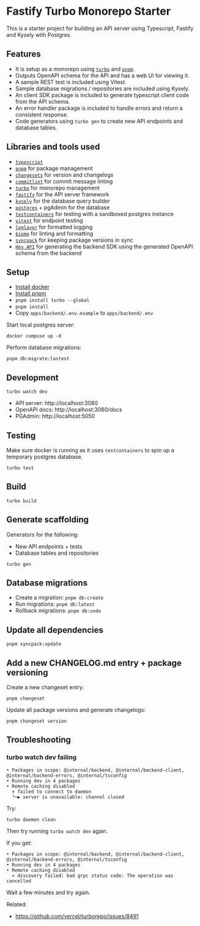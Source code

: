 # Fastify Turbo Monorepo Starter

This is a starter project for building an API server using Typescript, Fastify and Kysely with Postgres. 

## Features

- It is setup as a monorepo using [`turbo`](https://turbo.build/) and [`pnpm`](https://pnpm.io/).
- Outputs OpenAPI schema for the API and has a web UI for viewing it.
- A sample REST test is included using Vitest.
- Sample database migrations / repositories are included using Kysely.
- An client SDK package is included to generate typescript client code from the API schema.
- An error handler package is included to handle errors and return a consistent response.
- Code generators using `turbo gen` to create new API endpoints and database tables.

## Libraries and tools used

- [`typescript`](https://www.typescriptlang.org/)
- [`pnpm`](https://pnpm.io/) for package management
- [`changesets`](https://github.com/changesets/changesets) for version and changelogs
- [`commitlint`](https://commitlint.js.org/) for commit message linting
- [`turbo`](https://turbo.build/) for monorepo management
- [`fastify`](https://www.fastify.io/) for the API server framework
- [`kysely`](https://kysely.dev/) for the database query builder
- [`postgres`](https://www.postgresql.org/) + pgAdmin for the database
- [`testcontainers`](https://www.testcontainers.org/) for testing with a sandboxed postgres instance
- [`vitest`](https://vitest.dev/) for endpoint testing
- [`loglayer`](https://github.com/theogravity/loglayer) for formatted logging
- [`biome`](https://biomejs.dev/) for linting and formatting
- [`syncpack`](https://jamiemason.github.io/syncpack/) for keeping package versions in sync
- [`Hey API`](https://heyapi.vercel.app/) for generating the backend SDK using the generated OpenAPI schema from the backend

## Setup

- [Install docker](https://docs.docker.com/engine/install/)
- [Install pnpm](https://pnpm.io/installation)
- `pnpm install turbo --global`
- `pnpm install`
- Copy `apps/backend/.env.example` to `apps/backend/.env`

Start local postgres server:

`docker compose up -d`

Perform database migrations:

`pnpm db:migrate:lastest`

## Development

`turbo watch dev`

- API server: http://localhost:3080
- OpenAPI docs: http://localhost:3080/docs
- PGAdmin: http://localhost:5050

## Testing

Make sure docker is running as it uses `testcontainers` to spin up a
temporary postgres database.

`turbo test`

## Build

`turbo build`

## Generate scaffolding

Generators for the following:

- New API endpoints + tests
- Database tables and repositories

`turbo gen`

## Database migrations

- Create a migration: `pnpm db:create`
- Run migrations: `pnpm db:latest`
- Rollback migrations: `pnpm db:undo`

## Update all dependencies

`pnpm syncpack:update`

## Add a new CHANGELOG.md entry + package versioning

Create a new changeset entry:

`pnpm changeset`

Update all package versions and generate changelogs:

`pnpm changeset version`

## Troubleshooting

### turbo watch dev failing

```
• Packages in scope: @internal/backend, @internal/backend-client, @internal/backend-errors, @internal/tsconfig
• Running dev in 4 packages
• Remote caching disabled
  × failed to connect to daemon
  ╰─▶ server is unavailable: channel closed
```

Try:

`turbo daemon clean`

Then try running `turbo watch dev` again.

If you get:

```
• Packages in scope: @internal/backend, @internal/backend-client, @internal/backend-errors, @internal/tsconfig
• Running dev in 4 packages
• Remote caching disabled
  × discovery failed: bad grpc status code: The operation was cancelled
```

Wait a few minutes and try again.

Related:

- https://github.com/vercel/turborepo/issues/8491
